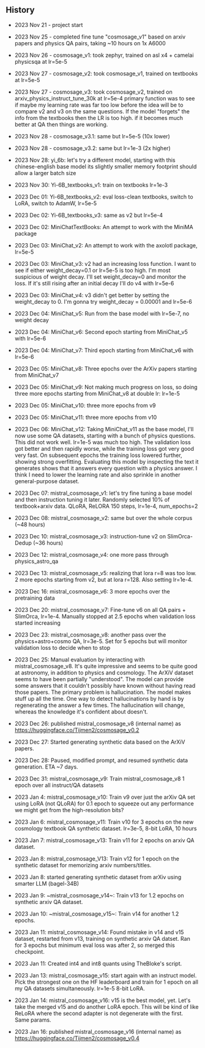 ## History

 - 2023 Nov 21 - project start
 - 2023 Nov 25 - completed fine tune "cosmosage_v1" based on arxiv papers and physics QA pairs, taking ~10 hours on 1x A6000
 - 2023 Nov 26 - cosmosage_v1: took zephyr, trained on asl x4 + camelai physicsqa at lr=5e-5
 - 2023 Nov 27 - cosmosage_v2: took cosmosage_v1, trained on textbooks at lr=5e-5
 - 2023 Nov 27 - cosmosage_v3: took cosmosage_v2, trained on arxiv_physics_instruct_tune_30k at lr=5e-4
              primary function was to see if maybe my learning rate was far too low before
              the idea will be to compare v2 and v3 on the same questions. If the model "forgets"
              the info from the textbooks then the LR is too high. if it becomes much better at
              QA then things are working.
 - 2023 Nov 28 - cosmosage_v3.1: same but lr=5e-5 (10x lower)
 - 2023 Nov 28 - cosmosage_v3.2: same but lr=1e-3 (2x higher)
              
 - 2023 Nov 28: yi_6b: let's try a different model, starting with this chinese-english base model
       its slightly smaller memory footprint should allow a larger batch size
 - 2023 Nov 30: Yi-6B_textbooks_v1: train on textbooks lr=1e-3
 - 2023 Dec 01: Yi-6B_textbooks_v2: eval loss-clean textbooks, switch to LoRA, switch to AdamW, lr=5e-5
 - 2023 Dec 02: Yi-6B_textbooks_v3: same as v2 but lr=5e-4

 - 2023 Dec 02: MiniChatTextBooks: An attempt to work with the MiniMA package
 - 2023 Dec 03: MiniChat_v2: An attempt to work with the axolotl package, lr=5e-5
 - 2023 Dec 03: MiniChat_v3: v2 had an increasing loss function. I want to see if either weight_decay=0.1
              or lr=5e-5 is too high. I'm most suspicious of weight decay. I'll set weight_decay=0
              and monitor the loss. If it's still rising after an initial decay I'll do v4
              with lr=5e-6
 - 2023 Dec 03: MiniChat_v4: v3 didn't get better by setting the weight_decay to 0. I'm gonna try weight_decay = 0.00001
             and lr=5e-6
 - 2023 Dec 04: MiniChat_v5: Run from the base model with lr=5e-7, no weight decay
 - 2023 Dec 04: MiniChat_v6: Second epoch starting from MiniChat_v5 with lr=5e-6
 - 2023 Dec 04: MiniChat_v7: Third epoch starting from MiniChat_v6 with lr=5e-6	
 - 2023 Dec 05: MiniChat_v8: Three epochs over the ArXiv papers starting from MiniChat_v7
 - 2023 Dec 05: MiniChat_v9: Not making much progress on loss, so doing three more epochs
             starting from MiniChat_v8 at double lr: lr=1e-5
 - 2023 Dec 05: MiniChat_v10: three more epochs from v9
 - 2023 Dec 05: MiniChat_v11: three more epochs from v10
 - 2023 Dec 06: MiniChat_v12: Taking MiniChat_v11 as the base model, I'll now use some QA datasets, starting
                              with a bunch of physics questions. This did not work well. lr=1e-5 was much too
                              high. The validation loss got better and then rapidly worse, while the training loss
                              got very good very fast. On subsequent epochs the training loss lowered further, showing
                              strong overfitting. Evaluating this model by inspecting the text it generates shows
                              that it answers every question with a physics answer. I think I need to lower
                              the learning rate and also sprinkle in another general-purpose dataset.
 - 2023 Dec 07: mistral_cosmosage_v1: let's try fine tuning a base model and then instruction tuning it later. 
                                      Randomly selected 10% of textbook+arxiv data. 
                                      QLoRA, ReLORA 150 steps, lr=1e-4, num_epochs=2
 - 2023 Dec 08: mistral_cosmosage_v2: same but over the whole corpus (~48 hours)
 - 2023 Dec 10: mistral_cosmosage_v3: instruction-tune v2 on SlimOrca-Dedup (~36 hours)
 - 2023 Dec 12: mistral_cosmosage_v4: one more pass through physics_astro_qa
 - 2023 Dec 13: mistral_cosmosage_v5: realizing that lora r=8 was too low. 2 more epochs starting
                                      from v2, but at lora r=128. Also setting lr=1e-4.
 - 2023 Dec 16: mistral_cosmosage_v6: 3 more epochs over the pretraining data
 - 2023 Dec 20: mistral_cosmosage_v7: Fine-tune v6 on all QA pairs + SlimOrca, lr=1e-4. Manually stopped at 2.5 epochs when validation loss started increasing
 - 2023 Dec 23: mistral_cosmosage_v8: another pass over the physics+astro+cosmo QA, lr=3e-5. Set for 5 epochs but will monitor validation loss to decide when to stop
 - 2023 Dec 25: Manual evaluation by interacting with mistral_cosmosage_v8. It's quite impressive and seems to be quite good
                at astronomy, in addition to physics and cosmology. The ArXiV dataset seems to have been partially "understood". The model can provide some answers that it couldn't possibly have known without having read those papers. 
                The primary problem is hallucination. The model makes stuff up all the time. One way to detect hallucinations by hand is by regenerating the answer a few times. The hallucination will change, whereas the knowledge it's confident about doesn't. 
 - 2023 Dec 26: published mistral_cosmosage_v8 (internal name) as https://huggingface.co/Tijmen2/cosmosage_v0.2
 - 2023 Dec 27: Started generating synthetic data based on the ArXiV papers.
 - 2023 Dec 28: Paused, modified prompt, and resumed synthetic data generation. ETA ~7 days.
 - 2023 Dec 31: mistral_cosmosage_v9: Train mistral_cosmosage_v8 1 epoch over all instruct/QA datasets
 - 2023 Jan 4: mistral_cosmosage_v10: Train v9 over just the arXiv QA set using LoRA (not QLoRA) for 0.1 epoch to squeeze out any performance
                                      we might get from the high-resolution bits?
 - 2023 Jan 6: mistral_cosmosage_v11: Train v10 for 3 epochs on the new cosmology textbook QA synthetic dataset. lr=3e-5, 8-bit LoRA, 10 hours
 - 2023 Jan 7: mistral_cosmosage_v13: Train v11 for 2 epochs on arxiv QA dataset.
 - 2023 Jan 8: mistral_cosmosage_V13: Train v12 for 1 epoch on the synthetic dataset for memorizing arxiv numbers/titles. 
 - 2023 Jan 8: started generating synthetic dataset from arXiv using smarter LLM (bagel-34B)
 - 2023 Jan 9: ~mistral_cosmosage_v14~: Train v13 for 1.2 epochs on synthetic arxiv QA dataset.
 - 2023 Jan 10: ~mistral_cosmosage_v15~: Train v14 for another 1.2 epochs.
 - 2023 Jan 11: mistral_cosmosage_v14: Found mistake in v14 and v15 dataset, restarted from v13, training on synthetic
                arxiv QA datset. Ran for 3 epochs but minimum eval loss was after 2, so merged 
                this checkpoint.
 - 2023 Jan 11: Created int4 and int8 quants using TheBloke's script.
 - 2023 Jan 13: mistral_cosmosage_v15: start again with an instruct model. Pick the strongest one on the HF leaderboard and train for 1 epoch
                on all my QA datasets simultaneously. lr=1e-5 8-bit LoRA.
 - 2023 Jan 14: mistral_cosmosage_v16: v15 is the best model, yet. Let's take the merged v15 and do another LoRA epoch. This will be kind of like
                ReLoRA where the second adapter is not degenerate with the first. Same params.
 - 2023 Jan 16: published mistral_cosmosage_v16 (internal name) as https://huggingface.co/Tijmen2/cosmosage_v0.4